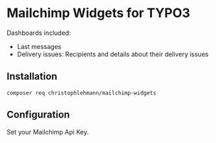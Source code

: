 # Mailchimp Widgets for TYPO3

Dashboards included:
* Last messages
* Delivery issues: Recipients and details about their delivery issues

## Installation

```shell
composer req christophlehmann/mailchimp-widgets
```

## Configuration

Set your Mailchimp Api Key.
